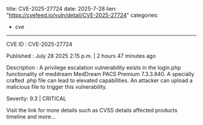  
title: CVE-2025-27724
date: 2025-7-28
lien: "https://cvefeed.io/vuln/detail/CVE-2025-27724"
categories:
  - cve
---

CVE ID : CVE-2025-27724

Published :  July 28
2025
2:15 p.m. | 2 hours
47 minutes ago

Description : A privilege escalation vulnerability exists in the login.php functionality of meddream MedDream PACS Premium 7.3.3.840. A specially crafted .php file can lead to elevated capabilities. An attacker can upload a malicious file to trigger this vulnerability.

Severity: 9.3 | CRITICAL

Visit the link for more details
such as CVSS details
affected products
timeline
and more...
